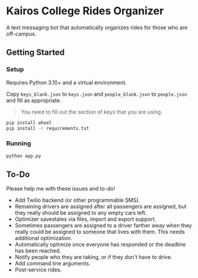 # Kairos College Rides Organizer

A text messaging bot that automatically organizes rides for those who are off-campus.

## Getting Started

### Setup

Requires Python 3.10+ and a virtual environment.

Copy `keys_blank.json` to `keys.json` and `people_blank.json` to `people.json` and fill as appropriate.

> You need to fill out the section of keys that you are using.

```bash
pip install wheel
pip install -r requirements.txt
```

### Running

```bash
python app.py
```

## To-Do

Please help me with these issues and to-do!

* Add Twilio backend (or other programmable SMS).
* Remaining drivers are assigned after all passengers are assigned, but they really should be assigned to any empty cars left.
* Optimizer savestates via files, import and export support.
* Sometimes passengers are assigned to a driver farther away when they really could be assigned to someone that lives with them. This needs additional optimization.
* Automatically optimize once everyone has responded or the deadline has been reached.
* Notify people who they are taking, or if they don't have to drive.
* Add command line arguments.
* Post-service rides.
